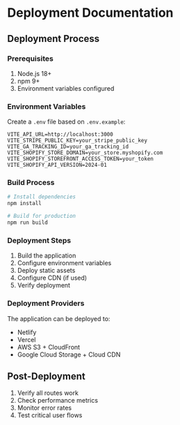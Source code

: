 # Deployment Documentation

## Deployment Process

### Prerequisites

1. Node.js 18+
2. npm 9+
3. Environment variables configured

### Environment Variables

Create a `.env` file based on `.env.example`:

```env
VITE_API_URL=http://localhost:3000
VITE_STRIPE_PUBLIC_KEY=your_stripe_public_key
VITE_GA_TRACKING_ID=your_ga_tracking_id
VITE_SHOPIFY_STORE_DOMAIN=your_store.myshopify.com
VITE_SHOPIFY_STOREFRONT_ACCESS_TOKEN=your_token
VITE_SHOPIFY_API_VERSION=2024-01
```

### Build Process

```bash
# Install dependencies
npm install

# Build for production
npm run build
```

### Deployment Steps

1. Build the application
2. Configure environment variables
3. Deploy static assets
4. Configure CDN (if used)
5. Verify deployment

### Deployment Providers

The application can be deployed to:
- Netlify
- Vercel
- AWS S3 + CloudFront
- Google Cloud Storage + Cloud CDN

## Post-Deployment

1. Verify all routes work
2. Check performance metrics
3. Monitor error rates
4. Test critical user flows